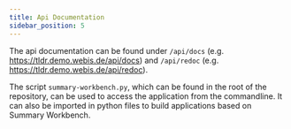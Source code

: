 ```yaml
---
title: Api Documentation
sidebar_position: 5
---
```


The api documentation can be found under `/api/docs` (e.g. <https://tldr.demo.webis.de/api/docs>) and `/api/redoc` (e.g. <https://tldr.demo.webis.de/api/redoc>).  

The script `summary-workbench.py`, which can be found in the root of the repository, can be used to access the application from the commandline.
It can also be imported in python files to build applications based on Summary Workbench.
